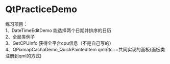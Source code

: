 # QtPracticeDemo
练习项目：<br>
1、DateTimeEditDemo 能选择两个日期并排序的日历 <br>
2、全局类例子 <br>
3、GetCPUInfo 获得全平台cpu信息（不是自己写的）<br>
4、QPixmapCachaDemo_QuickPaintedItem qml和c++共同实现的画板(画板类注册到qml的方式)<br>

